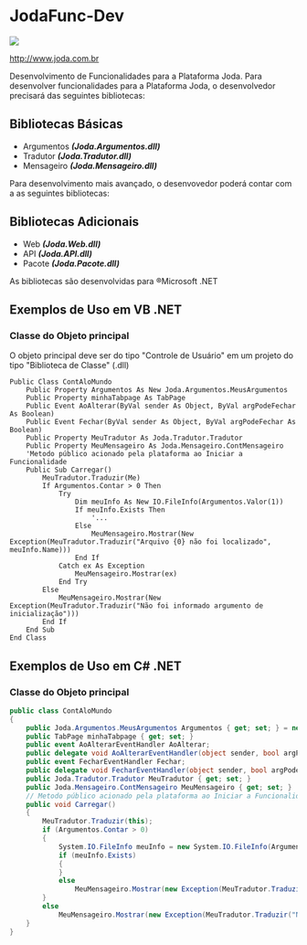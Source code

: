 # JodaFunc-Dev
![](http://www.joda.com.br/images/Joda03.png) 

<http://www.joda.com.br>

Desenvolvimento de Funcionalidades para a Plataforma Joda.
Para desenvolver funcionalidades para a Plataforma Joda, o desenvolvedor precisará das seguintes bibliotecas:

## Bibliotecas Básicas
- Argumentos 
  ___(Joda.Argumentos.dll)___
- Tradutor 
  ___(Joda.Tradutor.dll)___
- Mensageiro 
  ___(Joda.Mensageiro.dll)___

Para desenvolvimento mais avançado, o desenvovedor poderá contar com a as seguintes bibliotecas:
## Bibliotecas Adicionais
- Web
  ___(Joda.Web.dll)___
- API
  ___(Joda.API.dll)___
- Pacote
  ___(Joda.Pacote.dll)___

As bibliotecas são desenvolvidas para &reg;Microsoft .NET

## Exemplos de Uso em VB .NET
### Classe do Objeto principal
O objeto principal deve ser do tipo "Controle de Usuário" em um projeto do tipo "Biblioteca de Classe" (.dll)

```VB
Public Class ContAloMundo
    Public Property Argumentos As New Joda.Argumentos.MeusArgumentos
    Public Property minhaTabpage As TabPage
    Public Event AoAlterar(ByVal sender As Object, ByVal argPodeFechar As Boolean)
    Public Event Fechar(ByVal sender As Object, ByVal argPodeFechar As Boolean)
    Public Property MeuTradutor As Joda.Tradutor.Tradutor
    Public Property MeuMensageiro As Joda.Mensageiro.ContMensageiro
    'Metodo público acionado pela plataforma ao Iniciar a Funcionalidade
    Public Sub Carregar()
        MeuTradutor.Traduzir(Me)
        If Argumentos.Contar > 0 Then
            Try
                Dim meuInfo As New IO.FileInfo(Argumentos.Valor(1))
                If meuInfo.Exists Then
                    '...
                Else
                    MeuMensageiro.Mostrar(New Exception(MeuTradutor.Traduzir("Arquivo {0} não foi localizado", meuInfo.Name)))
                End If
            Catch ex As Exception
                MeuMensageiro.Mostrar(ex)
            End Try
        Else
            MeuMensageiro.Mostrar(New Exception(MeuTradutor.Traduzir("Não foi informado argumento de inicialização")))
        End If
    End Sub
End Class
```
## Exemplos de Uso em C# .NET
### Classe do Objeto principal
```C#
public class ContAloMundo
{
    public Joda.Argumentos.MeusArgumentos Argumentos { get; set; } = new Joda.Argumentos.MeusArgumentos();
    public TabPage minhaTabpage { get; set; }
    public event AoAlterarEventHandler AoAlterar;
    public delegate void AoAlterarEventHandler(object sender, bool argPodeFechar);
    public event FecharEventHandler Fechar;
    public delegate void FecharEventHandler(object sender, bool argPodeFechar);
    public Joda.Tradutor.Tradutor MeuTradutor { get; set; }
    public Joda.Mensageiro.ContMensageiro MeuMensageiro { get; set; }
    // Metodo público acionado pela plataforma ao Iniciar a Funcionalidade
    public void Carregar()
    {
        MeuTradutor.Traduzir(this);
        if (Argumentos.Contar > 0)
        {
            System.IO.FileInfo meuInfo = new System.IO.FileInfo(Argumentos.Valor(1));
            if (meuInfo.Exists)
            {
            }
            else
                MeuMensageiro.Mostrar(new Exception(MeuTradutor.Traduzir("Arquivo {0} não foi localizado", meuInfo.Name)));
        }
        else
            MeuMensageiro.Mostrar(new Exception(MeuTradutor.Traduzir("Não foi informado argumento de inicialização")));
    }
}

